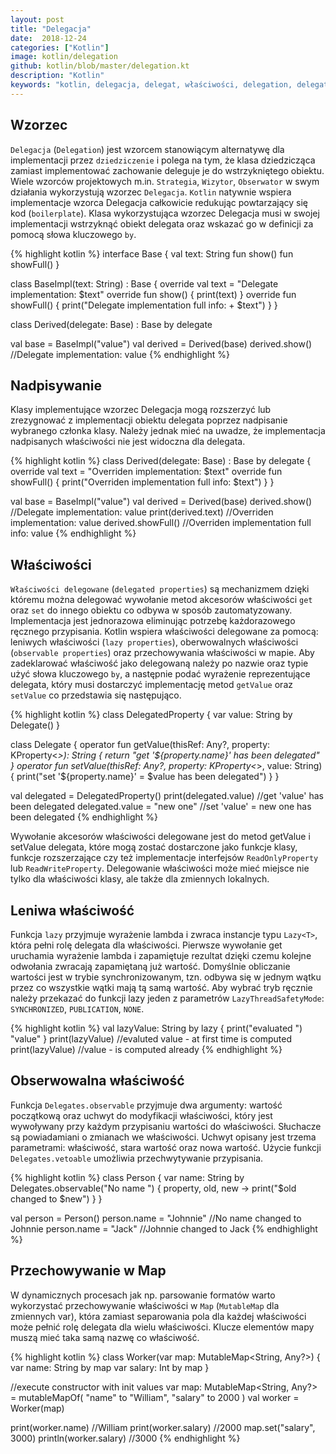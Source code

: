 ```yaml
---
layout: post
title: "Delegacja"
date:  2018-12-24
categories: ["Kotlin"]
image: kotlin/delegation
github: kotlin/blob/master/delegation.kt
description: "Kotlin"
keywords: "kotlin, delegacja, delegat, właściwości, delegation, delegate, properties, lazy, observable, map, android, programowanie, programming"
---
```


## Wzorzec
`Delegacja` (`Delegation`) jest wzorcem stanowiącym alternatywę dla implementacji przez `dziedziczenie` i polega na tym, że klasa dziedzicząca zamiast implementować zachowanie deleguje je do wstrzykniętego obiektu. Wiele wzorców projektowych m.in. `Strategia`, `Wizytor`, `Obserwator` w swym działania wykorzystują wzorzec `Delegacja`. `Kotlin` natywnie wspiera implementacje wzorca Delegacja całkowicie redukując powtarzający się kod (`boilerplate`). Klasa wykorzystująca wzorzec Delegacja musi w swojej implementacji wstrzyknąć obiekt delegata oraz wskazać go w definicji za pomocą słowa kluczowego `by`.

{% highlight kotlin %}
interface Base {
    val text: String
    fun show()
    fun showFull()
}

class BaseImpl(text: String) : Base {
    override val text = "Delegate implementation: $text"
    override fun show() { print(text) }
    override fun showFull() { print("Delegate implementation full info: + $text") }
}

class Derived(delegate: Base) : Base by delegate

val base = BaseImpl("value")
val derived = Derived(base)
derived.show() //Delegate implementation: value
{% endhighlight %}

## Nadpisywanie
Klasy implementujące wzorzec Delegacja mogą rozszerzyć lub zrezygnować z implementacji obiektu delegata poprzez nadpisanie wybranego członka klasy. Należy jednak mieć na uwadze, że implementacja nadpisanych właściwości nie jest widoczna dla delegata.

{% highlight kotlin %}
class Derived(delegate: Base) : Base by delegate {
    override val text = "Overriden implementation: $text"
    override fun showFull() { print("Overriden implementation full info: $text") }
}

val base = BaseImpl("value")
val derived = Derived(base)
derived.show() //Delegate implementation: value
print(derived.text) //Overriden implementation: value
derived.showFull() //Overriden implementation full info: value
{% endhighlight %}

## Właściwości
`Właściwości delegowane` (`delegated properties`) są mechanizmem dzięki któremu można delegować wywołanie metod akcesorów właściwości `get` oraz `set` do innego obiektu co odbywa w sposób zautomatyzowany. Implementacja jest jednorazowa eliminując potrzebę każdorazowego ręcznego przypisania. Kotlin wspiera właściwości delegowane za pomocą: leniwych właściwości (`lazy properties`), oberwowalnych właściwości (`observable properties`) oraz przechowywania właściwości w mapie. Aby zadeklarować właściwość jako delegowaną należy po nazwie oraz typie użyć słowa kluczowego `by`, a następnie podać wyrażenie reprezentujące delegata, który musi dostarczyć implementację metod `getValue` oraz `setValue` co przedstawia się następująco.

{% highlight kotlin %}
class DelegatedProperty {
    var value: String by Delegate()
}

class Delegate {
    operator fun getValue(thisRef: Any?, property: KProperty<*>): String {
        return "get '${property.name}' has been delegated"
    }
    operator fun setValue(thisRef: Any?, property: KProperty<*>, value: String) {
    	print("set '${property.name}' = $value has been delegated")
    }
}

val delegated = DelegatedProperty()
print(delegated.value) //get 'value' has been delegated
delegated.value = "new one" //set 'value' = new one has been delegated
{% endhighlight %}

Wywołanie akcesorów właściwości delegowane jest do metod getValue i setValue delegata, które mogą zostać dostarczone jako funkcje klasy, funkcje rozszerzające czy też implementacje interfejsów `ReadOnlyProperty` lub `ReadWriteProperty`. Delegowanie właściwości może mieć miejsce nie tylko dla właściwości klasy, ale także dla zmiennych lokalnych.

## Leniwa właściwość
Funkcja `lazy` przyjmuje wyrażenie lambda i zwraca instancje typu `Lazy<T>`, która pełni rolę delegata dla właściwości. Pierwsze wywołanie get uruchamia wyrażenie lambda i zapamiętuje rezultat dzięki czemu kolejne odwołania zwracają zapamiętaną już wartość. Domyślnie obliczanie wartości jest w trybie synchronizowanym, tzn. odbywa się w jednym wątku przez co wszystkie wątki mają tą samą wartość. Aby wybrać tryb ręcznie należy przekazać do funkcji lazy jeden z parametrów `LazyThreadSafetyMode`: `SYNCHRONIZED`, `PUBLICATION`, `NONE`.

{% highlight kotlin %}
val lazyValue: String by lazy {
    print("evaluated ")
    "value"
}
print(lazyValue) //evaluted value - at first time is computed
print(lazyValue) //value - is computed already
{% endhighlight %}

## Obserwowalna właściwość
Funkcja `Delegates.observable` przyjmuje dwa argumenty: wartość początkową oraz uchwyt do modyfikacji właściwości, który jest wywoływany przy każdym przypisaniu wartości do właściwości. Słuchacze są powiadamiani o zmianach we właściwości. Uchwyt opisany jest trzema parametrami: właściwość, stara wartość oraz nowa wartość. Użycie funkcji `Delegates.vetoable` umożliwia przechwytywanie przypisania.

{% highlight kotlin %}
class Person {
    var name: String by Delegates.observable("No name ") {
        property, old, new ->
        print("$old changed to $new")
    }
}

val person = Person()
person.name = "Johnnie" //No name changed to Johnnie
person.name = "Jack" //Johnnie changed to Jack
{% endhighlight %}	

## Przechowywanie w Map
W dynamicznych procesach jak np. parsowanie formatów warto wykorzystać przechowywanie właściwości w `Map` (`MutableMap` dla zmiennych var), która zamiast separowania pola dla każdej właściwości może pełnić rolę delegata dla wielu właściwości. Klucze elementów mapy muszą mieć taka samą nazwę co właściwość.

{% highlight kotlin %}
class Worker(var map: MutableMap<String, Any?>) {
    var name: String by map
    var salary: Int by map
}

//execute constructor with init values
var map: MutableMap<String, Any?> = mutableMapOf(
    "name" to "William",
    "salary" to 2000
)
val worker = Worker(map)

print(worker.name) //William
print(worker.salary) //2000
map.set("salary", 3000)
println(worker.salary) //3000
{% endhighlight %}